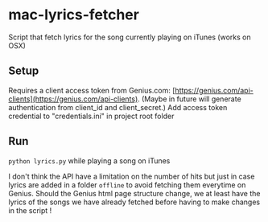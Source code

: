 # mac-lyrics-fetcher
Script that fetch lyrics for the song currently playing on iTunes (works on OSX)


## Setup

Requires a client access token from Genius.com: [https://genius.com/api-clients](https://genius.com/api-clients). (Maybe in future will generate authentication from client_id and client_secret.) Add access token credential to "credentials.ini" in project root folder

## Run

`python lyrics.py` while playing a song on iTunes

 I don't think the API have a limitation on the number of hits but just in case lyrics are added in a folder `offline` to avoid fetching them everytime on Genius. Should the Genius html page structure change, we at least have the lyrics of the songs we have already fetched before having to make changes in the script !
